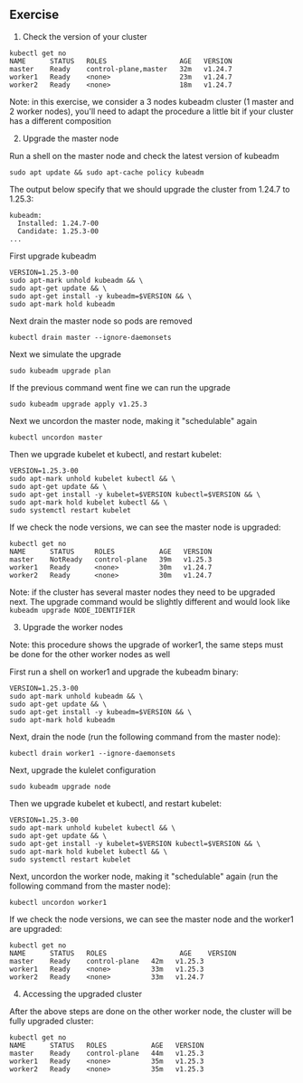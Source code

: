 ## Exercise

1. Check the version of your cluster

```
kubectl get no
NAME      STATUS   ROLES                  AGE   VERSION
master    Ready    control-plane,master   32m   v1.24.7
worker1   Ready    <none>                 23m   v1.24.7
worker2   Ready    <none>                 18m   v1.24.7
```

Note: in this exercise, we consider a 3 nodes kubeadm cluster (1 master and 2 worker nodes), you'll need to adapt the procedure a little bit if your cluster has a different composition

2. Upgrade the master node

Run a shell on the master node and check the latest version of kubeadm

```
sudo apt update && sudo apt-cache policy kubeadm
```

The output below specify that we should upgrade the cluster from 1.24.7 to 1.25.3:
```
kubeadm:
  Installed: 1.24.7-00
  Candidate: 1.25.3-00
...
```

First upgrade kubeadm

```
VERSION=1.25.3-00
sudo apt-mark unhold kubeadm && \
sudo apt-get update && \
sudo apt-get install -y kubeadm=$VERSION && \
sudo apt-mark hold kubeadm
```

Next drain the master node so pods are removed

```
kubectl drain master --ignore-daemonsets
```

Next we simulate the upgrade

```
sudo kubeadm upgrade plan
```

If the previous command went fine we can run the upgrade

```
sudo kubeadm upgrade apply v1.25.3
```

Next we uncordon the master node, making it "schedulable" again

```
kubectl uncordon master
```

Then we upgrade kubelet et kubectl, and restart kubelet:

```
VERSION=1.25.3-00
sudo apt-mark unhold kubelet kubectl && \
sudo apt-get update && \
sudo apt-get install -y kubelet=$VERSION kubectl=$VERSION && \
sudo apt-mark hold kubelet kubectl && \
sudo systemctl restart kubelet
```

If we check the node versions, we can see the master node is upgraded:

```
kubectl get no
NAME      STATUS     ROLES           AGE   VERSION
master    NotReady   control-plane   39m   v1.25.3
worker1   Ready      <none>          30m   v1.24.7
worker2   Ready      <none>          30m   v1.24.7
```

Note: if the cluster has several master nodes they need to be upgraded next. The upgrade command would be slightly different and would look like ```kubeadm upgrade NODE_IDENTIFIER```

3. Upgrade the worker nodes

Note: this procedure shows the upgrade of worker1, the same steps must be done for the other worker nodes as well

First run a shell on worker1 and upgrade the kubeadm binary:

```
VERSION=1.25.3-00
sudo apt-mark unhold kubeadm && \
sudo apt-get update && \
sudo apt-get install -y kubeadm=$VERSION && \
sudo apt-mark hold kubeadm
```

Next, drain the node (run the following command from the master node):

```
kubectl drain worker1 --ignore-daemonsets
```

Next, upgrade the kulelet configuration 

```
sudo kubeadm upgrade node
```

Then we upgrade kubelet et kubectl, and restart kubelet:

```
VERSION=1.25.3-00
sudo apt-mark unhold kubelet kubectl && \
sudo apt-get update && \
sudo apt-get install -y kubelet=$VERSION kubectl=$VERSION && \
sudo apt-mark hold kubelet kubectl && \
sudo systemctl restart kubelet
```

Next, uncordon the worker node, making it "schedulable" again (run the following command from the master node):

```
kubectl uncordon worker1
```

If we check the node versions, we can see the master node and the worker1 are upgraded:

```
kubectl get no
NAME      STATUS   ROLES                  AGE    VERSION
master    Ready    control-plane   42m   v1.25.3
worker1   Ready    <none>          33m   v1.25.3
worker2   Ready    <none>          33m   v1.24.7
```

4. Accessing the upgraded cluster

After the above steps are done on the other worker node, the cluster will be fully upgraded cluster:

```
kubectl get no
NAME      STATUS   ROLES           AGE   VERSION
master    Ready    control-plane   44m   v1.25.3
worker1   Ready    <none>          35m   v1.25.3
worker2   Ready    <none>          35m   v1.25.3
```

